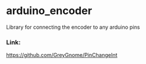 # arduino_encoder
Library for connecting the encoder to any arduino pins

### Link:
https://github.com/GreyGnome/PinChangeInt
